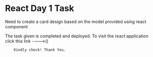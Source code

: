 # React Day 1 Task

Need to create a card design based on the model provided using react component 

The task given is completed and deployed. To visit the react application click this link ---->()


        Kindly check! Thank You.

